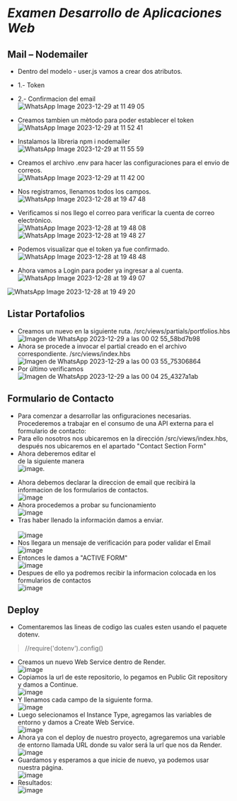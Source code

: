 # _Examen Desarrollo de Aplicaciones Web_ <br>

## Mail – Nodemailer <br>


* Dentro del modelo - user.js vamos a crear dos atributos. <br>
* 1.- Token <br>
* 2.- Confirmacion del email <br>
![WhatsApp Image 2023-12-29 at 11 49 05](https://github.com/DennisCatana/Examen-Web/assets/117743538/a6b566d6-4a0d-4dea-9512-c45ab45c62ef) <br>

* Creamos tambien un mètodo para poder establecer el token <br>
![WhatsApp Image 2023-12-29 at 11 52 41](https://github.com/DennisCatana/Examen-Web/assets/117743538/40c46984-9b76-4e59-aeae-eb58d638d45e) <br>

* Instalamos la libreria npm i nodemailer <br>
![WhatsApp Image 2023-12-29 at 11 55 59](https://github.com/DennisCatana/Examen-Web/assets/117743538/507d04aa-2b4d-4303-8540-2e36a6c2f786) <br>

 * Creamos el archivo .env para hacer las configuraciones para el envio de correos. <br>
 ![WhatsApp Image 2023-12-29 at 11 42 00](https://github.com/DennisCatana/Examen-Web/assets/117743538/f6ed5112-dfb8-4982-906c-bcdfdf6d0ca8) <br>




* Nos registramos, llenamos todos los campos. <br>
![WhatsApp Image 2023-12-28 at 19 47 48](https://github.com/DennisCatana/Examen-Web/assets/117743538/3b3d745f-ec91-42fe-87f6-787bcf1c2819) <br>
* Verificamos si nos llego el correo para verificar la cuenta de correo electrònico. <br>
![WhatsApp Image 2023-12-28 at 19 48 08](https://github.com/DennisCatana/Examen-Web/assets/117743538/126b7b32-ee0f-4398-ac34-2177a389038d) <br>
![WhatsApp Image 2023-12-28 at 19 48 27](https://github.com/DennisCatana/Examen-Web/assets/117743538/1ae89e44-c724-48a5-859a-280989841188) <br>

* Podemos visualizar que el token ya fue confirmado. <br>
![WhatsApp Image 2023-12-28 at 19 48 48](https://github.com/DennisCatana/Examen-Web/assets/117743538/93f0afed-ba5f-418a-bfc6-1b90f9278091) <br>

* Ahora vamos a Login para poder ya ingresar a al cuenta. <br>
![WhatsApp Image 2023-12-28 at 19 49 07](https://github.com/DennisCatana/Examen-Web/assets/117743538/5ce092bd-d87e-4f27-9715-7fe0fd97a13a) <br>


![WhatsApp Image 2023-12-28 at 19 49 20](https://github.com/DennisCatana/Examen-Web/assets/117743538/0e04c639-c165-4a9f-900c-484efad16e41) <br>


## Listar Portafolios <br> 
* Creamos un nuevo en la siguiente ruta. /src/views/partials/portfolios.hbs <br>
![Imagen de WhatsApp 2023-12-29 a las 00 02 55_58bd7b98](https://github.com/DennisCatana/Examen-Web/assets/117743120/465cc9a7-4590-435a-b4ad-cce822b550b2) <br>
* Ahora se procede a invocar el partial creado en el archivo correspondiente. /src/views/index.hbs <br>
![Imagen de WhatsApp 2023-12-29 a las 00 03 55_75306864](https://github.com/DennisCatana/Examen-Web/assets/117743120/54fbfecf-18f2-4b3a-aa37-9125660c70b8) <br>
* Por último verificamos <br>
![Imagen de WhatsApp 2023-12-29 a las 00 04 25_4327a1ab](https://github.com/DennisCatana/Examen-Web/assets/117743120/0fe64dda-f393-4196-975c-5ffecc3945d9) <br>


## Formulario de Contacto <br>
* Para comenzar a desarrollar las onfiguraciones necesarias. Procederemos a trabajar en el consumo de una API externa para el formulario de contacto:<br>
* Para ello nosotros nos ubicaremos en la dirección /src/views/index.hbs, después nos ubicaremos en el apartado "Contact Section Form" <br>
* Ahora deberemos editar el <form> de la siguiente manera <br>
![image](https://github.com/DennisCatana/Examen-Web/assets/139184732/700ee5da-a963-4779-9712-2fc212c6d18e). <br>
* Ahora debemos declarar la direccion de email que recibirá la informacion de los formularios de contactos. <br>
![image](https://github.com/DennisCatana/Examen-Web/assets/139184732/4aaf72b5-f054-4a54-9f70-2c23071d689a) <br>
* Ahora procedemos a probar su funcionamiento <br>
![image](https://github.com/DennisCatana/Examen-Web/assets/139184732/5f01ad4b-0314-4ca7-ba66-ce7f19c1c225) <br>
* Tras haber llenado la información damos a enviar. <br>
<br> ![image](https://github.com/DennisCatana/Examen-Web/assets/139184732/60fced5e-43b8-4379-990e-91f45917447e) <br>
* Nos llegara un mensaje de verificación para poder validar el Email 
<br> ![image](https://github.com/DennisCatana/Examen-Web/assets/139184732/99ec9fb9-694f-4d37-8da0-d6d7fa13ef94) <br>
* Entonces le damos a "ACTIVE FORM" <br>
![image](https://github.com/DennisCatana/Examen-Web/assets/139184732/09a5f7ba-2873-4a27-b8dd-cb971a858310) <br>
* Despues de ello ya podremos recibir la informacion colocada en los formularios de contactos <br> 
![image](https://github.com/DennisCatana/Examen-Web/assets/139184732/9ec6564a-df99-4f3e-adbb-7b516d0cb1e8)

## Deploy <br>
* Comentaremos las lineas de codigo las cuales esten usando el paquete dotenv.<br>
>//require('dotenv').config()
* Creamos un nuevo Web Service dentro de Render.<br>
![image](https://github.com/DennisCatana/Examen-Web/assets/150082943/5a5c9471-bbe2-4d59-9819-43283187bcc4)<br>
* Copiamos la url de este repositorio, lo pegamos en Public Git repository y damos a Continue.<br>
![image](https://github.com/DennisCatana/Examen-Web/assets/150082943/f4ba6e30-ffb0-48a6-8b9c-0beca3a633f0)<br>
* Y llenamos cada campo de la siguiente forma.<br>
![image](https://github.com/DennisCatana/Examen-Web/assets/150082943/76c1787a-a501-47a8-aafd-d94f5d6e53da)<br>
* Luego selecionamos el Instance Type, agregamos las variables de entorno y damos a Create Web Service.<br>
![image](https://github.com/DennisCatana/Examen-Web/assets/150082943/5abb4987-0c4b-412b-8f73-e38fcf5c0aa1)<br>
* Ahora ya con el deploy de nuestro proyecto, agregaremos una variable de entorno llamada URL donde su valor será la url que nos da Render.<br>
![image](https://github.com/DennisCatana/Examen-Web/assets/150082943/781fe8c6-c13f-448c-8f1f-799d16f99511)<br>
* Guardamos y esperamos a que inicie de nuevo, ya podemos usar nuestra página.<br>
![image](https://github.com/DennisCatana/Examen-Web/assets/150082943/a00e0a96-ee50-46d5-8d9d-d9ddeff9a117)<br>
* Resultados:<br>
![image](https://github.com/DennisCatana/Examen-Web/assets/150082943/b46dd604-d2c9-47eb-8777-12771705dea1)<br>





